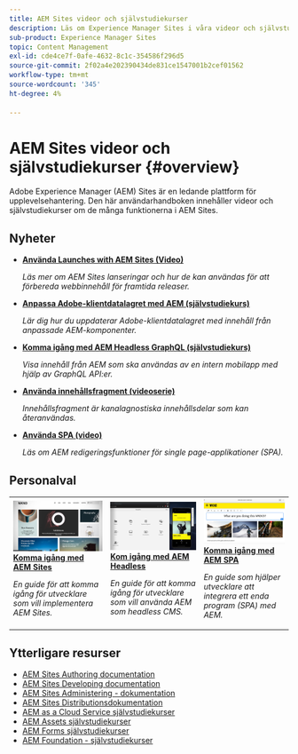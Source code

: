 ```yaml
---
title: AEM Sites videor och självstudiekurser
description: Läs om Experience Manager Sites i våra videor och självstudiekurser. Upptäck personalväljarna och nyheterna i AEM Sites.
sub-product: Experience Manager Sites
topic: Content Management
exl-id: cde4ce7f-0afe-4632-8c1c-354586f296d5
source-git-commit: 2f02a4e202390434de831ce1547001b2cef01562
workflow-type: tm+mt
source-wordcount: '345'
ht-degree: 4%

---
```


# AEM Sites videor och självstudiekurser {#overview}

Adobe Experience Manager (AEM) Sites är en ledande plattform för upplevelsehantering. Den här användarhandboken innehåller videor och självstudiekurser om de många funktionerna i AEM Sites.


<div id="whats-new-section">

## Nyheter

* **[Använda Launches with AEM Sites (Video)](./page-authoring/launches.md)**

   *Läs mer om AEM Sites lanseringar och hur de kan användas för att förbereda webbinnehåll för framtida releaser.*

* **[Anpassa Adobe-klientdatalagret med AEM (självstudiekurs)](./integrations/adobe-client-data-layer/data-layer-customize.md)**

   *Lär dig hur du uppdaterar Adobe-klientdatalagret med innehåll från anpassade AEM-komponenter.*

* **[Komma igång med AEM Headless GraphQL (självstudiekurs)](https://experienceleague.adobe.com/docs/experience-manager-learn/getting-started-with-aem-headless/graphql/overview.html)**

   *Visa innehåll från AEM som ska användas av en intern mobilapp med hjälp av GraphQL API:er.*

* **[Använda innehållsfragment (videoserie)](./content-fragments/content-fragments-feature-video-use.md)**

   *Innehållsfragment är kanalagnostiska innehållsdelar som kan återanvändas.*

* **[Använda SPA (video)](./spa-editor/spa-editor-framework-feature-video-use.md)**

   *Läs om AEM redigeringsfunktioner för single page-applikationer (SPA).*

</div>

<div id="recs-overview-body-1"></div>
<div id="recs-overview-body-2"></div>
<div id="recs-overview-body-3"></div>
<div id="recs-overview-body-4"></div>
<div id="recs-overview-body-5"></div>
<div id="recs-overview-body-6"></div>

<div id="staff-picks-section">

## Personalval

<table>
<tr>
  <td>
    <a href="https://experienceleague.adobe.com/docs/experience-manager-learn/getting-started-wknd-tutorial-develop/overview.html">
      <img alt="Kom igång med AEM Sites – självstudiekurs om WKND" src="./assets/aem-wknd-tutorial.png" />
    </a>
    <div>
      <a href="https://experienceleague.adobe.com/docs/experience-manager-learn/getting-started-wknd-tutorial-develop/overview.html">
    <strong>Komma igång med AEM Sites</strong>
    </a>
    </div>
    <p>
    <em>En guide för att komma igång för utvecklare som vill implementera AEM Sites.</em>
    <p>
  </td>
  <td>
    <a href="https://experienceleague.adobe.com/docs/experience-manager-learn/getting-started-with-aem-headless/overview.html">
    <img alt="Kom igång med AEM Headless" src="./assets/aem-headless-tutorial.png" />
    </a>
    <div>
    <a href="https://experienceleague.adobe.com/docs/experience-manager-learn/getting-started-with-aem-headless/overview.html">
    <strong>Kom igång med AEM Headless</strong>
    </a>
    </div>
    <p>
    <em>En guide för att komma igång för utvecklare som vill använda AEM som headless CMS.</em>
    </p>
  </td>
  <td>
    <a href="https://experienceleague.adobe.com/docs/experience-manager-learn/getting-started-with-aem-headless/spa-editor/react/overview.html">
      <img alt="Komma igång med AEM SPA" src="./assets/aem-wknd-spa-editor-tutorial.png" />
    </a>
     <div>
      <a href="https://experienceleague.adobe.com/docs/experience-manager-learn/getting-started-with-aem-headless/spa-editor/react/overview.html">
        <strong>Komma igång med AEM SPA</strong>
      </a>
    </div>
    <p>
    <em>En guide som hjälper utvecklare att integrera ett enda program (SPA) med AEM.</em>
    <p>
  </td>
</tr>
</table>

</div>

## Ytterligare resurser

* [AEM Sites Authoring documentation](https://experienceleague.adobe.com/docs/experience-manager-65/authoring/home.html)
* [AEM Sites Developing documentation](https://experienceleague.adobe.com/docs/experience-manager-65/developing/home.html)
* [AEM Sites Administering - dokumentation](https://experienceleague.adobe.com/docs/experience-manager-65/administering/home.html)
* [AEM Sites Distributionsdokumentation](https://experienceleague.adobe.com/docs/experience-manager-65/deploying/home.html)
* [AEM as a Cloud Service självstudiekurser](/help/cloud-service/overview.md)
* [AEM Assets självstudiekurser](/help/assets/overview.md)
* [AEM Forms självstudiekurser](/help/forms/overview.md)
* [AEM Foundation - självstudiekurser](/help/foundation/overview.md)
